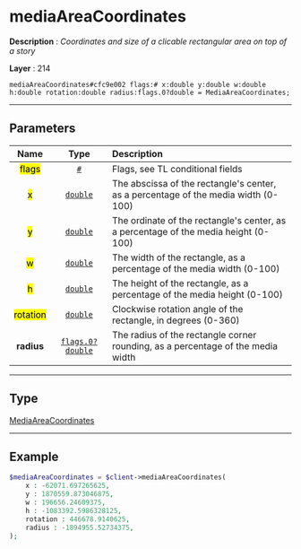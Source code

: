# mediaAreaCoordinates

**Description** : *Coordinates and size of a clicable rectangular area on top of a story*

**Layer** : 214

```tl
mediaAreaCoordinates#cfc9e002 flags:# x:double y:double w:double h:double rotation:double radius:flags.0?double = MediaAreaCoordinates;
```

---

## Parameters

| Name | Type | Description |
| :---: | :---: | :--- |
| <mark>flags</mark> | [`#`](type/#) | Flags, see TL conditional fields |
| <mark>x</mark> | [`double`](type/double) | The abscissa of the rectangle's center, as a percentage of the media width (0-100) |
| <mark>y</mark> | [`double`](type/double) | The ordinate of the rectangle's center, as a percentage of the media height (0-100) |
| <mark>w</mark> | [`double`](type/double) | The width of the rectangle, as a percentage of the media width (0-100) |
| <mark>h</mark> | [`double`](type/double) | The height of the rectangle, as a percentage of the media height (0-100) |
| <mark>rotation</mark> | [`double`](type/double) | Clockwise rotation angle of the rectangle, in degrees (0-360) |
| **radius** | [`flags.0?double`](type/double) | The radius of the rectangle corner rounding, as a percentage of the media width |

---

## Type

[MediaAreaCoordinates](type/MediaAreaCoordinates)

---

## Example

```php
$mediaAreaCoordinates = $client->mediaAreaCoordinates(
	x : -62071.697265625,
	y : 1870559.873046875,
	w : 196656.24609375,
	h : -1083392.5986328125,
	rotation : 446678.9140625,
	radius : -1894955.52734375,
);
```